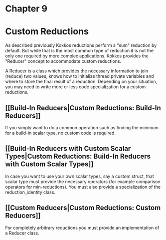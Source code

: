 # Chapter 9

# Custom Reductions

As described previously Kokkos reductions perform a "sum" reduction by default. But while that is the most common type of reduction it is not the only one required by more complex applications. Kokkos provides the "Reducer" concept to accommodate custom reductions. 

A Reducer is a class which provides the necessary information to join (reduce) two values, knows how to initialize thread private variables and where to store the final result of a reduction. Depending on your situation, you may need to write more or less code specialization for a custom reductions. 

## **[[Build-In Reducers|Custom Reductions: Build-In Reducers]]**
If you simply want to do a common operation such as finding the minimum for a build-in scalar type, no custom code is required. 

## **[[Build-In Reducers with Custom Scalar Types|Custom Reductions: Build-In Reducers with Custom Scalar Types]]**
In case you want to use your own scalar types, say a custom struct, that scalar type must provide the necessary operators (for example comparison operators for min-reductions). You must also provide a specialization of the reduction_identity class. 

## **[[Custom Reducers|Custom Reductions: Custom Reducers]]**
For completely arbitrary reductions you must provide an implementation of a Reducer class. 